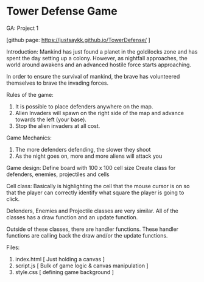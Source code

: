 # Tower Defense Game
GA: Project 1

[github page: https://justsaykk.github.io/TowerDefense/ ]

Introduction:
Mankind has just found a planet in the goldilocks zone and has spent the day setting up a colony. 
However, as nightfall approaches, the world around awakens and an advanced hostile force starts approaching.

In order to ensure the survival of mankind, the brave has volunteered themselves to brave the invading forces.

Rules of the game:
1) It is possible to place defenders anywhere on the map.
2) Alien Invaders will spawn on the right side of the map and advance towards the left (your base).
3) Stop the alien invaders at all cost.

Game Mechanics:
1) The more defenders defending, the slower they shoot
2) As the night goes on, more and more aliens will attack you



Game design:
Define board with 100 x 100 cell size
Create class for defenders, enemies, projectiles and cells

Cell class: Basically is highlighting the cell that the mouse cursor is on so that
the player can correctly identify what square the player is going to click.

Defenders, Enemies and Projectile classes are very similar. 
All of the classes has a draw function and an update function.

Outside of these classes, there are handler functions. These handler functions are calling back the draw and/or the update functions. 




Files:
1) index.html [ Just holding a canvas ]
2) script.js [ Bulk of game logic & canvas manipulation ]
3) style.css [ defining game background ]